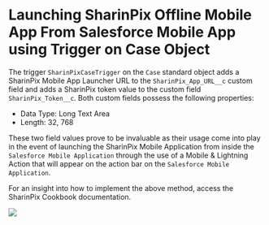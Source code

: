 # Launching SharinPix Offline Mobile App From Salesforce Mobile App using Trigger on Case Object

The trigger `SharinPixCaseTrigger` on the `Case` standard object adds a SharinPix Mobile App Launcher URL to the `SharinPix_App_URL__c` custom field and adds a SharinPix token value to the custom field `SharinPix_Token__c`.
Both custom fields possess the following properties:
* Data Type: Long Text Area
* Length: 32, 768

These two field values prove to be invaluable as their usage come into play in the event of launching the SharinPix Mobile Application from inside the `Salesforce Mobile Application` through the use of a Mobile & Lightning Action that will appear on the action bar on the `Salesforce Mobile Application`.

For an insight into how to implement the above method, access the SharinPix Cookbook documentation.

[<img src="https://raw.githubusercontent.com/afawcett/githubsfdeploy/master/deploy.png">](https://githubsfdeploy.herokuapp.com?owner=sharinpix&repo=demo-apex&ref=)
